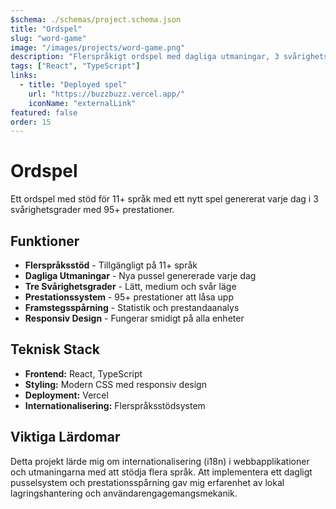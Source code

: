 ```yaml
---
$schema: ./schemas/project.schema.json
title: "Ordspel"
slug: "word-game"
image: "/images/projects/word-game.png"
description: "Flerspråkigt ordspel med dagliga utmaningar, 3 svårighetsgrader och 95+ prestationer på 11+ språk."
tags: ["React", "TypeScript"]
links:
  - title: "Deployed spel"
    url: "https://buzzbuzz.vercel.app/"
    iconName: "externalLink"
featured: false
order: 15
---
```


# Ordspel

Ett ordspel med stöd för 11+ språk med ett nytt spel genererat varje dag i 3 svårighetsgrader med 95+ prestationer.

## Funktioner

- **Flerspråksstöd** - Tillgängligt på 11+ språk
- **Dagliga Utmaningar** - Nya pussel genererade varje dag
- **Tre Svårighetsgrader** - Lätt, medium och svår läge
- **Prestationssystem** - 95+ prestationer att låsa upp
- **Framstegsspårning** - Statistik och prestandaanalys
- **Responsiv Design** - Fungerar smidigt på alla enheter

## Teknisk Stack

- **Frontend:** React, TypeScript
- **Styling:** Modern CSS med responsiv design
- **Deployment:** Vercel
- **Internationalisering:** Flerspråksstödsystem

## Viktiga Lärdomar

Detta projekt lärde mig om internationalisering (i18n) i webbapplikationer och utmaningarna med att stödja flera språk. Att implementera ett dagligt pusselsystem och prestationsspårning gav mig erfarenhet av lokal lagringshantering och användarengagemangsmekanik.